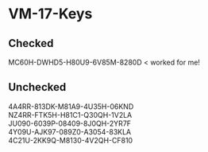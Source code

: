 # VM-17-Keys


## Checked

MC60H-DWHD5-H80U9-6V85M-8280D < worked for me!

## Unchecked

4A4RR-813DK-M81A9-4U35H-06KND <br />
NZ4RR-FTK5H-H81C1-Q30QH-1V2LA <br />
JU090-6039P-08409-8J0QH-2YR7F <br />
4Y09U-AJK97-089Z0-A3054-83KLA <br />
4C21U-2KK9Q-M8130-4V2QH-CF810 <br />
